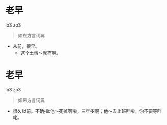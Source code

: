 # 老早
lo3 zo3
> 如东方言词典
- 从前，很早。
  - 这个土墩～就有啊。

# 老早
lo3 zo3
> 如皋方言词典
- 很久以前。不确指:他～死掉啊啦，三年多啊；他～去上班吖啦，你不要等吖咾。
